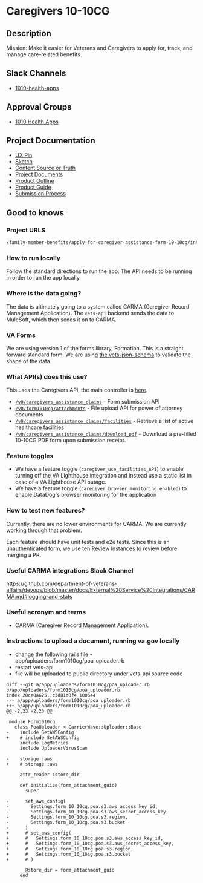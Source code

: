 # Caregivers 10-10CG

## Description

Mission: Make it easier for Veterans and Caregivers to apply for, track, and manage care-related benefits.

## Slack Channels

- [1010-health-apps](https://slack.com/app_redirect?channel=CMJ2V70UV)

## Approval Groups

- [1010 Health Apps](https://github.com/orgs/department-of-veterans-affairs/teams/1010-health-apps-frontend)

## Project Documentation

- [UX Pin](https://preview.uxpin.com/3bf6496017f55041a94c2cfc8009c35dad5a79f2#/pages/137666459/simulate/sitemap?mode=i)
- [Sketch](https://www.sketch.com/s/5a676881-7aa8-4054-9b6e-34d86ced43d8)
- [Content Source or Truth](https://github.com/department-of-veterans-affairs/va.gov-team/blob/master/products/caregivers/1010cg-mvp/10-10CG-application-copy.md)
- [Project Documents](https://github.com/department-of-veterans-affairs/va.gov-team/tree/master/products/caregivers)
- [Product Outline](https://github.com/department-of-veterans-affairs/va.gov-team/blob/master/teams/vsa/teams/caregiver/product-outline.md)
- [Product Guide](https://github.com/department-of-veterans-affairs/va.gov-team/blob/master/teams/vsa/teams/caregiver/Online-10-10CG-Product-Guide-Updated-05.26.2021.docx)
- [Submission Process](https://github.com/department-of-veterans-affairs/va.gov-team/blob/master/products/caregivers/ux-capture/future.md)

## Good to knows

### Project URLS

```markdown
/family-member-benefits/apply-for-caregiver-assistance-form-10-10cg/introduction
```

### How to run locally

Follow the standard directions to run the app. The API needs to be running in order to run the app locally.

### Where is the data going?

The data is ultimately going to a system called CARMA (Caregiver Record Management Application). The `vets-api` backend sends the data to MuleSoft, which then sends it on to CARMA.

### VA Forms

We are using version 1 of the forms library, Formation. This is a straight forward standard form. We are using [the vets-json-schema](https://github.com/department-of-veterans-affairs/vets-json-schema) to validate the shape of the data.

### What API(s) does this use?

This uses the Caregivers API, the main controller is [here](https://github.com/department-of-veterans-affairs/vets-api/blob/master/app/controllers/v0/caregivers_assistance_claims_controller.rb).

- [`/v0/caregivers_assistance_claims`](https://department-of-veterans-affairs.github.io/va-digital-services-platform-docs/api-reference/#/benefits_forms/post_v0_caregivers_assistance_claims) - Form submission API
- [`/v0/form1010cg/attachments`](https://department-of-veterans-affairs.github.io/va-digital-services-platform-docs/api-reference/#/default/post_v0_form1010cg_attachments) - File upload API for power of attorney documents
- [`/v0/caregivers_assistance_claims/facilities`](https://department-of-veterans-affairs.github.io/va-digital-services-platform-docs/api-reference/#/benefits_forms/post_v0_caregivers_assistance_claims_facilities) - Retrieve a list of active healthcare facilities
- [`/v0/caregivers_assistance_claims/download_pdf`](https://department-of-veterans-affairs.github.io/va-digital-services-platform-docs/api-reference/#/benefits_forms/post_v0_caregivers_assistance_claims_download_pdf) - Download a pre-filled 10-10CG PDF form upon submission receipt.

### Feature toggles

- We have a feature toggle (`caregiver_use_facilities_API`) to enable turning off the VA Lighthouse integration and instead use a static list in case of a VA Lighthouse API outage.
- We have a feature toggle (`caregiver_browser_monitoring_enabled`) to enable DataDog's browser monitoring for the application

### How to test new features?

Currently, there are no lower environments for CARMA. We are currently working through that problem.

Each feature should have unit tests and e2e tests. Since this is an unauthenticated form, we use teh Review Instances to review before merging a PR.

### Useful CARMA integrations Slack Channel

<https://github.com/department-of-veterans-affairs/devops/blob/master/docs/External%20Service%20Integrations/CARMA.md#logging-and-stats>

### Useful acronym and terms

- CARMA (Caregiver Record Management Application).

### Instructions to upload a document, running va.gov locally

- change the following rails file - app/uploaders/form1010cg/poa_uploader.rb
- restart vets-api
- file will be uploaded to public directory under vets-api source code

```
diff --git a/app/uploaders/form1010cg/poa_uploader.rb b/app/uploaders/form1010cg/poa_uploader.rb
index 28ce0a625..c3d81d8f4 100644
--- a/app/uploaders/form1010cg/poa_uploader.rb
+++ b/app/uploaders/form1010cg/poa_uploader.rb
@@ -2,23 +2,23 @@

 module Form1010cg
   class PoaUploader < CarrierWave::Uploader::Base
-    include SetAWSConfig
+    # include SetAWSConfig
     include LogMetrics
     include UploaderVirusScan

-    storage :aws
+    # storage :aws

     attr_reader :store_dir

     def initialize(form_attachment_guid)
       super

-      set_aws_config(
-        Settings.form_10_10cg.poa.s3.aws_access_key_id,
-        Settings.form_10_10cg.poa.s3.aws_secret_access_key,
-        Settings.form_10_10cg.poa.s3.region,
-        Settings.form_10_10cg.poa.s3.bucket
-      )
+      # set_aws_config(
+      #   Settings.form_10_10cg.poa.s3.aws_access_key_id,
+      #   Settings.form_10_10cg.poa.s3.aws_secret_access_key,
+      #   Settings.form_10_10cg.poa.s3.region,
+      #   Settings.form_10_10cg.poa.s3.bucket
+      # )

       @store_dir = form_attachment_guid
     end
```
